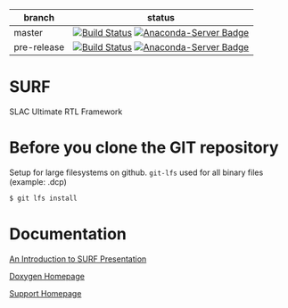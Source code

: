 | branch      | status
|-------------|--------
| master      |[![Build Status](https://travis-ci.org/slaclab/surf.svg?branch=master)](https://travis-ci.org/slaclab/surf) [![Anaconda-Server Badge](https://anaconda.org/tidair-tag/surf/badges/version.svg)](https://anaconda.org/tidair-tag/surf)
| pre-release |[![Build Status](https://travis-ci.org/slaclab/surf.svg?branch=pre-release)](https://travis-ci.org/slaclab/surf) [![Anaconda-Server Badge](https://anaconda.org/tidair-dev/surf/badges/version.svg)](https://anaconda.org/tidair-dev/surf)

# SURF

SLAC Ultimate RTL Framework

<!--- ########################################################################################### -->

# Before you clone the GIT repository

Setup for large filesystems on github.  `git-lfs` used for all binary files (example: .dcp)

```sh
$ git lfs install
```

<!--- ########################################################################################### -->

# Documentation

[An Introduction to SURF Presentation](https://docs.google.com/presentation/d/1kvzXiByE8WISo40Xd573DdR7dQU4BpDQGwEgNyeJjTI/edit?usp=sharing)

[Doxygen Homepage](https://slaclab.github.io/surf/doxygen/html/index.html)

[Support Homepage](https://confluence.slac.stanford.edu/display/ppareg/Build+System%3A+Vivado+Support)

<!--- ########################################################################################### -->
